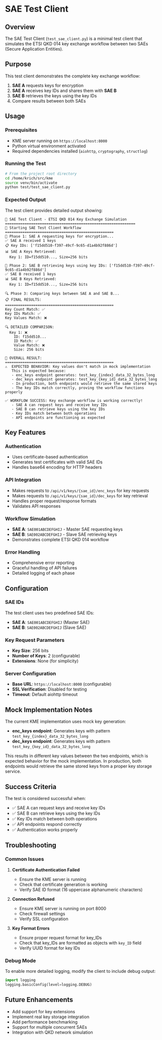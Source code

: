 # SAE Test Client

## Overview

The SAE Test Client (`test_sae_client.py`) is a minimal test client that simulates the ETSI QKD 014 key exchange workflow between two SAEs (Secure Application Entities).

## Purpose

This test client demonstrates the complete key exchange workflow:
1. **SAE A** requests keys for encryption
2. **SAE A** receives key IDs and shares them with **SAE B**
3. **SAE B** retrieves the keys using the key IDs
4. Compare results between both SAEs

## Usage

### Prerequisites

- KME server running on `https://localhost:8000`
- Python virtual environment activated
- Required dependencies installed (`aiohttp`, `cryptography`, `structlog`)

### Running the Test

```bash
# From the project root directory
cd /home/krich/src/kme
source venv/bin/activate
python test/test_sae_client.py
```

### Expected Output

The test client provides detailed output showing:

```
🔧 SAE Test Client - ETSI QKD 014 Key Exchange Simulation
============================================================
🚀 Starting SAE Test Client Workflow
==================================================
🔑 Phase 1: SAE A requesting keys for encryption...
✅ SAE A received 1 keys
📋 Key IDs: ['f15dd510-f397-49cf-9c65-d1a4b92f886d']
📊 SAE A Keys Retrieved:
  Key 1: ID=f15dd510..., Size=256 bits

🔑 Phase 2: SAE B retrieving keys using key IDs: ['f15dd510-f397-49cf-9c65-d1a4b92f886d']
✅ SAE B received 1 keys
📊 SAE B Keys Retrieved:
  Key 1: ID=f15dd510..., Size=256 bits

🔍 Phase 3: Comparing keys between SAE A and SAE B...
📋 FINAL RESULTS:
==================================================
Key Count Match: ✅
Key IDs Match: ✅
Key Values Match: ❌

🔍 DETAILED COMPARISON:
  Key 1: ❌
    ID: f15dd510...
    ID Match: ✅
    Value Match: ❌
    Size: 256 bits

🎯 OVERALL RESULT:
==================================================
⚠️  EXPECTED BEHAVIOR: Key values don't match in mock implementation
   This is expected because:
   - enc_keys endpoint generates: test_key_{index}_data_32_bytes_long
   - dec_keys endpoint generates: test_key_{key_id}_data_32_bytes_long
   - In production, both endpoints would retrieve the same stored keys
   - The key IDs match correctly, proving the workflow functions properly

✅ WORKFLOW SUCCESS: Key exchange workflow is working correctly!
   - SAE A can request keys and receive key IDs
   - SAE B can retrieve keys using the key IDs
   - Key IDs match between both operations
   - API endpoints are functioning as expected
```

## Key Features

### Authentication
- Uses certificate-based authentication
- Generates test certificates with valid SAE IDs
- Handles base64 encoding for HTTP headers

### API Integration
- Makes requests to `/api/v1/keys/{sae_id}/enc_keys` for key requests
- Makes requests to `/api/v1/keys/{sae_id}/dec_keys` for key retrieval
- Handles proper request/response formats
- Validates API responses

### Workflow Simulation
- **SAE A**: `SAE001ABCDEFGHIJ` - Master SAE requesting keys
- **SAE B**: `SAE002ABCDEFGHIJ` - Slave SAE retrieving keys
- Demonstrates complete ETSI QKD 014 workflow

### Error Handling
- Comprehensive error reporting
- Graceful handling of API failures
- Detailed logging of each phase

## Configuration

### SAE IDs
The test client uses two predefined SAE IDs:
- **SAE A**: `SAE001ABCDEFGHIJ` (Master SAE)
- **SAE B**: `SAE002ABCDEFGHIJ` (Slave SAE)

### Key Request Parameters
- **Key Size**: 256 bits
- **Number of Keys**: 2 (configurable)
- **Extensions**: None (for simplicity)

### Server Configuration
- **Base URL**: `https://localhost:8000` (configurable)
- **SSL Verification**: Disabled for testing
- **Timeout**: Default aiohttp timeout

## Mock Implementation Notes

The current KME implementation uses mock key generation:
- **enc_keys endpoint**: Generates keys with pattern `test_key_{index}_data_32_bytes_long`
- **dec_keys endpoint**: Generates keys with pattern `test_key_{key_id}_data_32_bytes_long`

This results in different key values between the two endpoints, which is expected behavior for the mock implementation. In production, both endpoints would retrieve the same stored keys from a proper key storage service.

## Success Criteria

The test is considered successful when:
- ✅ SAE A can request keys and receive key IDs
- ✅ SAE B can retrieve keys using the key IDs
- ✅ Key IDs match between both operations
- ✅ API endpoints respond correctly
- ✅ Authentication works properly

## Troubleshooting

### Common Issues

1. **Certificate Authentication Failed**
   - Ensure the KME server is running
   - Check that certificate generation is working
   - Verify SAE ID format (16 uppercase alphanumeric characters)

2. **Connection Refused**
   - Ensure KME server is running on port 8000
   - Check firewall settings
   - Verify SSL configuration

3. **Key Format Errors**
   - Ensure proper request format for key_IDs
   - Check that key_IDs are formatted as objects with `key_ID` field
   - Verify UUID format for key IDs

### Debug Mode

To enable more detailed logging, modify the client to include debug output:

```python
import logging
logging.basicConfig(level=logging.DEBUG)
```

## Future Enhancements

- Add support for key extensions
- Implement real key storage integration
- Add performance benchmarking
- Support for multiple concurrent SAEs
- Integration with QKD network simulation
